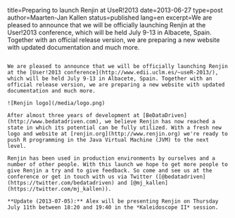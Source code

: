 title=Preparing to launch Renjin at UseR!2013
date=2013-06-27
type=post
author=Maarten-Jan Kallen
status=published
lang=en
excerpt=We are pleased to announce that we will be officially launching Renjin at the User!2013 conference, which will be held July 9-13 in Albacete, Spain. Together with an official release version, we are preparing a new website with updated documentation and much more.
~~~~~~

We are pleased to announce that we will be officially launching Renjin at the [User!2013 conference](http://www.edii.uclm.es/~useR-2013/), which will be held July 9-13 in Albacete, Spain. Together with an official release version, we are preparing a new website with updated documentation and much more.

![Renjin logo](/media/logo.png)

After almost three years of development at [BeDataDriven](http://www.bedatadriven.com), we believe Renjin has now reached a state in which its potential can be fully utilized. With a fresh new logo and website at [renjin.org](http://www.renjin.org) we're ready to push R programming in the Java Virtual Machine (JVM) to the next level.

Renjin has been used in production environments by ourselves and a number of other people. With this launch we hope to get more people to give Renjin a try and to give feedback. So come and see us at the conference or get in touch with us via Twitter ([@bedatadriven](https://twitter.com/bedatadriven) and [@mj_kallen](https://twitter.com/mj_kallen)).

**Update (2013-07-05):** Alex will be presenting Renjin on Thursday July 11th between 18:20 and 19:40 in the *Kaleidoscope II* session.
